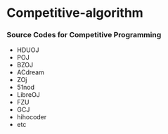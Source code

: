 # Competitive-algorithm
### Source Codes for Competitive Programming
- HDUOJ
- POJ
- BZOJ
- ACdream
- ZOj
- 51nod
- LibreOJ
- FZU
- GCJ
- hihocoder
- etc
